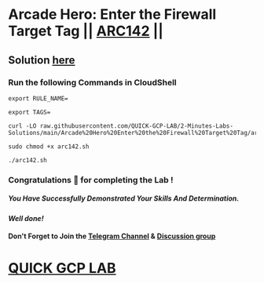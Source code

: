 # Arcade Hero: Enter the Firewall Target Tag || [ARC142](https://www.cloudskillsboost.google/focuses/85631?parent=catalog) ||

## Solution [here](https://youtu.be/JB8McsKVFKk)

### Run the following Commands in CloudShell

```
export RULE_NAME=

export TAGS=
```
```
curl -LO raw.githubusercontent.com/QUICK-GCP-LAB/2-Minutes-Labs-Solutions/main/Arcade%20Hero%20Enter%20the%20Firewall%20Target%20Tag/arc142.sh

sudo chmod +x arc142.sh

./arc142.sh
```

### Congratulations 🎉 for completing the Lab !

##### *You Have Successfully Demonstrated Your Skills And Determination.*

#### *Well done!*

#### Don't Forget to Join the [Telegram Channel](https://t.me/quickgcplab) & [Discussion group](https://t.me/quickgcplabchats)

# [QUICK GCP LAB](https://www.youtube.com/@quickgcplab)
